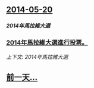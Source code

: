 ## [2014-05-20](/news/2014/05/20/index.md)

##### 2014年馬拉維大選
### [2014年馬拉維大選進行投票。 ](/news/2014/05/20/2014年馬拉維大選進行投票.md)
_上下文: 2014年馬拉維大選_

## [前一天...](/news/2014/05/18/index.md)

